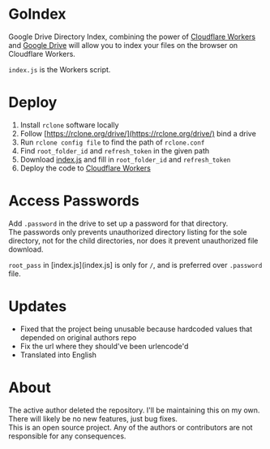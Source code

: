 # GoIndex
Google Drive Directory Index, combining the power of [Cloudflare Workers](https://workers.cloudflare.com/) and [Google Drive](https://www.google.com/drive/) will allow you to index your files on the browser on Cloudflare Workers.  

`index.js` is the Workers script.  

# Deploy
1. Install `rclone` software locally  
2. Follow [https://rclone.org/drive/](https://rclone.org/drive/) bind a drive  
3. Run `rclone config file` to find the path of `rclone.conf`  
4. Find `root_folder_id` and `refresh_token` in the given path  
5. Download [index.js](index.js) and fill in `root_folder_id` and `refresh_token  `
6. Deploy the code to [Cloudflare Workers](https://workers.cloudflare.com/)

# Access Passwords
Add `.password` in the drive to set up a password for that directory.  
The passwords only prevents unauthorized directory listing for the sole directory, not for the child directories, nor does it prevent unauthorized file download.

`root_pass` in [index.js](index.js] is only for `/`, and is preferred over `.password` file.

# Updates
* Fixed that the project being unusable because hardcoded values that depended on original authors repo
* Fix the url where they should've been urlencode'd
* Translated into English

# About
The active author deleted the repository. I'll be maintaining this on my own. There will likely be no new features, just bug fixes.  
This is an open source project. Any of the authors or contributors are not responsible for any consequences.
